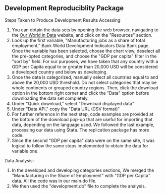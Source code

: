 ## Development Reproduciblity Package 
Steps Taken to Produce Development Results 
Accessing 
1. You can obtain the data sets by opening the web browser, navigating to the [Our World in Data](https://ourworldindata.org/data) website, and click on the "Resources" section.
2. Look up the first variable, "Manufacturing jobs as a share of total employment," Bank World Development Indicators Data Bank page. Once the variable has been selected, choose the chart view, deselect all the pre-opted categories, and choose the "GDP per capita" filter in the "sort by" field. For our purposes, we have taken that any country with a GDP per Capita equal to or greater than 20,000 USD will be considered a developed country and below as developing.
3. Once the data is categorized, manually select all countries equal to and above the 20,000 USD threshold. Do not select categories that may be whole continents or grouped country regions. Then, click the download option in the bottom right corner and click the "Data" option before downloading the data set completely.
4. Under "Quick download," select "Download displayed data"
5. Under "Data API," copy the "Data URL (CSV format)"
6. For further reference in the next step, code examples are provided at the bottom of the download pop-up that are useful for importing that data, depending on the language used. We followed the last example, processing our data using Stata. The replication package has more code.
7. Since the second "GDP per capita" data were on the same site, it was logical to follow the same steps implemented to obtain the data for variable one.

Data Analysis: 
1. In the developed and developing categories sections, We merged the "Manufacturing in the Share of Employment" with "GDP per Capita" data. All the code was in our main.do file.
2. We then used the "development.do" file to complete the analysis. 
